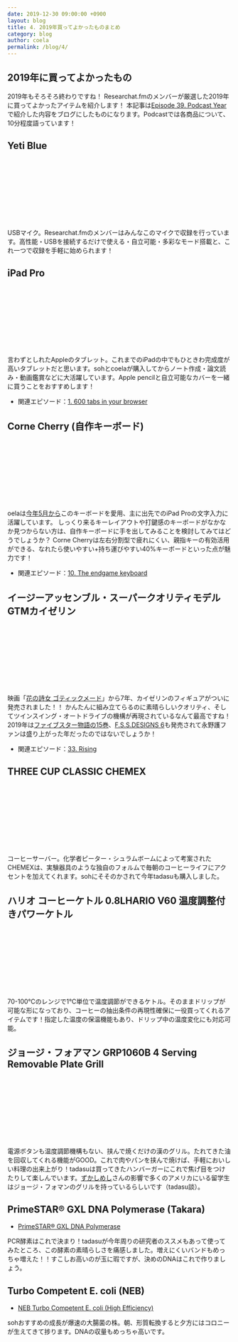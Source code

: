 ```yaml
---
date: 2019-12-30 09:00:00 +0900
layout: blog
title: 4. 2019年買ってよかったものまとめ
category: blog
author: coela
permalink: /blog/4/
---
```


## 2019年に買ってよかったもの

2019年もそろそろ終わりですね！
Researchat.fmのメンバーが厳選した2019年に買ってよかったアイテムを紹介します！
本記事は[Episode 39. Podcast Year](https://researchat.fm/episode/39)で紹介した内容をブログにしたものになります。Podcastでは各商品について、10分程度語っています！

## Yeti Blue

<div class="iframely-embed"><div class="iframely-responsive" style="height: 140px; padding-bottom: 0;"><a href="https://www.amazon.co.jp/Blue-Microphones-USB%25E3%2583%259E%25E3%2582%25A4%25E3%2582%25AF%25E3%2580%2590%25E6%2597%25A5%25E6%259C%25AC%25E6%25AD%25A3%25E8%25A6%258F%25E4%25BB%25A3%25E7%2590%2586%25E5%25BA%2597%25E5%2593%2581%25E3%2583%25BB%25E3%2583%25A1%25E3%2583%25BC%25E3%2582%25AB%25E3%2583%25BC%25E4%25BF%259D%25E8%25A8%25BC2%25E5%25B9%25B4%25E3%2580%2591%25E3%2583%2596%25E3%2583%25A9%25E3%2583%2583%25E3%2582%25AF-2070-%25E6%258C%2587%25E5%2590%2591%25E6%2580%25A74%25E3%2583%25A2%25E3%2583%25BC%25E3%2583%2589/dp/B01JZ6H6VU" data-iframely-url="//cdn.iframe.ly/EA97d2s?iframe=card-small"></a></div></div><script async src="//cdn.iframe.ly/embed.js" charset="utf-8"></script>

USBマイク。Researchat.fmのメンバーはみんなこのマイクで収録を行っています。高性能・USBを接続するだけで使える・自立可能・多彩なモード搭載と、これ一つで収録を手軽に始められます！

## iPad Pro

<div class="iframely-embed"><div class="iframely-responsive" style="height: 140px; padding-bottom: 0;"><a href="https://www.apple.com/jp/ipad-pro/" data-iframely-url="//cdn.iframe.ly/R2Wvb9m?iframe=card-small"></a></div></div><script async src="//cdn.iframe.ly/embed.js" charset="utf-8"></script>

言わずとしれたAppleのタブレット。これまでのiPadの中でもひときわ完成度が高いタブレットだと思います。sohとcoelaが購入してからノート作成・論文読み・動画鑑賞などに大活躍しています。Apple pencilと自立可能なカバーを一緒に買うことをおすすめします！

- 関連エピソード：[1. 600 tabs in your browser](https://researchat.fm/episode/1)

## Corne Cherry (自作キーボード)

<div class="iframely-embed"><div class="iframely-responsive" style="height: 140px; padding-bottom: 0;"><a href="https://yushakobo.jp/shop/corne-cherry/" data-iframely-url="//cdn.iframe.ly/1K3m1Gy?iframe=card-small"></a></div></div><script async src="//cdn.iframe.ly/embed.js" charset="utf-8"></script>

oelaは[今年5月から](https://coela.org/2019/05/jisaku-keyboard/)このキーボードを愛用、主に出先でのiPad Proの文字入力に活躍しています。 
しっくり来るキーレイアウトや打鍵感のキーボードがなかなか見つからない方は、自作キーボードに手を出してみることを検討してみてはどうでしょうか？
Corne Cherryは左右分割型で疲れにくい、親指キーの有効活用ができる、なれたら使いやすい+持ち運びやすい40%キーボードといった点が魅力です！

- 関連エピソード：[10. The endgame keyboard](https://researchat.fm/episode/10)

## イージーアッセンブル・スーパークオリティモデル GTMカイゼリン

<div class="iframely-embed"><div class="iframely-responsive" style="height: 140px; padding-bottom: 0;"><a href="https://www.volks.co.jp/gtm/" data-iframely-url="//cdn.iframe.ly/ud8Wpv8?iframe=card-small"></a></div></div><script async src="//cdn.iframe.ly/embed.js" charset="utf-8"></script>

映画「[花の詩女 ゴティックメード](https://gothicmade.com/)」から7年、カイゼリンのフィギュアがついに発売されました！！
かんたんに組み立てらるのに素晴らしいクオリティ、そしてツインスイング・オートドライブの機構が再現されているなんて最高ですね！
2019年は[ファイブスター物語の15巻](https://www.amazon.co.jp/dp/4041086647)、[F.S.S.DESIGNS 6](https://www.amazon.co.jp/dp/4041079918/)も発売されて永野護ファンは盛り上がった年だったのではないでしょうか！

- 関連エピソード：[33. Rising](https://researchat.fm/episode/33)

## THREE CUP CLASSIC CHEMEX

<div class="iframely-embed"><div class="iframely-responsive" style="height: 140px; padding-bottom: 0;"><a href="https://www.amazon.co.jp/CHEMEX-%25E3%2582%25B3%25E3%2583%25BC%25E3%2583%2592%25E3%2583%25BC%25E3%2583%25A1%25E3%2583%25BC%25E3%2582%25AB%25E3%2583%25BC-3%25E3%2582%25AB%25E3%2583%2583%25E3%2583%2597-CM-1-%25E3%2580%2590%25E6%25AD%25A3%25E8%25A6%258F%25E8%25BC%25B8%25E5%2585%25A5%25E5%2593%2581%25E3%2580%2591/dp/B004BEQFVY" data-iframely-url="//cdn.iframe.ly/bii4aGM?iframe=card-small"></a></div></div><script async src="//cdn.iframe.ly/embed.js" charset="utf-8"></script>

コーヒーサーバー。化学者ピーター・シュラムボームによって考案されたCHEMEXは、実験器具のような独自のフォルムで毎朝のコーヒーライフにアクセントを加えてくれます。sohにそそのかされて今年tadasuも購入しました。

## ハリオ コーヒーケトル 0.8LHARIO V60 温度調整付きパワーケトル

<div class="iframely-embed"><div class="iframely-responsive" style="height: 140px; padding-bottom: 0;"><a href="https://www.amazon.co.jp/%25E3%2583%258F%25E3%2583%25AA%25E3%2582%25AA-%25E3%2582%25B3%25E3%2583%25BC%25E3%2583%2592%25E3%2583%25BC%25E3%2582%25B1%25E3%2583%2588%25E3%2583%25AB-0-8LHARIO-%25E6%25B8%25A9%25E5%25BA%25A6%25E8%25AA%25BF%25E6%2595%25B4%25E4%25BB%2598%25E3%2581%258D%25E3%2583%2591%25E3%2583%25AF%25E3%2583%25BC%25E3%2582%25B1%25E3%2583%2588%25E3%2583%25AB%25E3%2583%25BB%25E3%2583%25B4%25E3%2582%25A9%25E3%2583%25BC%25E3%2583%258EN-EVT-80-HSV/dp/B07PQG3XSR" data-iframely-url="//cdn.iframe.ly/sMG77Yo?iframe=card-small"></a></div></div><script async src="//cdn.iframe.ly/embed.js" charset="utf-8"></script>

70-100℃のレンジで1℃単位で温度調節ができるケトル。そのままドリップが可能な形になっており、コーヒーの抽出条件の再現性確保に一役買ってくれるアイテムです！指定した温度の保温機能もあり、ドリップ中の温度変化にも対応可能。

## ジョージ・フォアマン GRP1060B 4 Serving Removable Plate Grill

<div class="iframely-embed"><div class="iframely-responsive" style="height: 140px; padding-bottom: 0;"><a href="https://www.amazon.co.jp/George-Foreman-%25E3%2582%25B8%25E3%2583%25A7%25E3%2583%25BC%25E3%2582%25B8%25E3%2583%2595%25E3%2582%25A9%25E3%2582%25A2%25E3%2583%259E%25E3%2583%25B3-GRP1060B-Removable/dp/B00KDVJLJW" data-iframely-url="//cdn.iframe.ly/7uR7C5R?iframe=card-small"></a></div></div><script async src="//cdn.iframe.ly/embed.js" charset="utf-8"></script>

電源ボタンも温度調節機構もない、挟んで焼くだけの漢のグリル。たれてきた油を回収してくれる機能がGOOD。これで肉やパンを挟んで焼けば、手軽においしい料理の出来上がり！tadasuは買ってきたハンバーガーにこれで焦げ目をつけたりして楽しんでいます。[ずかしめし](https://zukashi.com/gfg/)さんの影響で多くのアメリカにいる留学生はジョージ・フォマンのグリルを持っているらしいです（tadasu談）。

## PrimeSTAR® GXL DNA Polymerase (Takara)
- [PrimeSTAR® GXL DNA Polymerase](http://catalog.takara-bio.co.jp/product/basic_info.php?unitid=U100005215I)

PCR酵素はこれで決まり！tadasuが今年周りの研究者のススメもあって使ってみたところ、この酵素の素晴らしさを痛感しました。増えにくいバンドもめっちゃ増えた！！すこしお高いのが玉に瑕ですが、決めのDNAはこれで作りましょう。

## Turbo Competent E. coli (NEB)
- [NEB Turbo Competent E. coli (High Efficiency)](https://www.nebj.jp/products/detail/97)

sohおすすめの成長が爆速の大腸菌の株。朝、形質転換すると夕方にはコロニーが生えてきて捗ります。DNAの収量もめっちゃ高いです。


